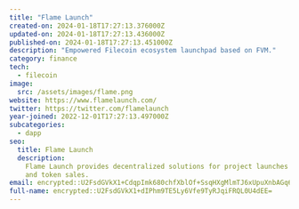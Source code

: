 ```yaml
---
title: "Flame Launch"
created-on: 2024-01-18T17:27:13.376000Z
updated-on: 2024-01-18T17:27:13.436000Z
published-on: 2024-01-18T17:27:13.451000Z
description: "Empowered Filecoin ecosystem launchpad based on FVM."
category: finance
tech:
  - filecoin
image:
  src: /assets/images/flame.png
website: https://www.flamelaunch.com/
twitter: https://twitter.com/flamelaunch
year-joined: 2022-12-01T17:27:13.497000Z
subcategories:
  - dapp
seo:
  title: Flame Launch
  description:
    Flame Launch provides decentralized solutions for project launches
    and token sales.
email: encrypted::U2FsdGVkX1+CdqpImk680chfXblOf+SsqHXgMlmTJ6xUpuXnbAGq6h6jNVlat3/1
full-name: encrypted::U2FsdGVkX1+dIPhm9TE5Ly6Vfe9TyRJqiFRQL0U4dEE=
---
```

